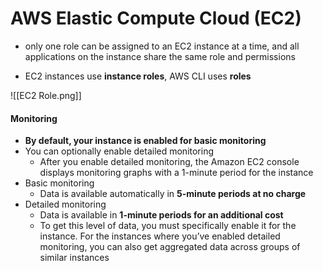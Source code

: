 # AWS Elastic Compute Cloud (EC2)

- only one role can be assigned to an EC2 instance at a time, and all applications on the instance share the same role and permissions

- EC2 instances use **instance roles**, AWS CLI uses **roles**


![[EC2 Role.png]]

#### Monitoring

- **By default, your instance is enabled for basic monitoring**
- You can optionally enable detailed monitoring
	- After you enable detailed monitoring, the Amazon EC2 console displays monitoring graphs with a 1-minute period for the instance
- Basic monitoring
	- Data is available automatically in **5-minute periods at no charge**
- Detailed monitoring
	- Data is available in **1-minute periods for an additional cost**
	- To get this level of data, you must specifically enable it for the instance. For the instances where you’ve enabled detailed monitoring, you can also get aggregated data across groups of similar instances